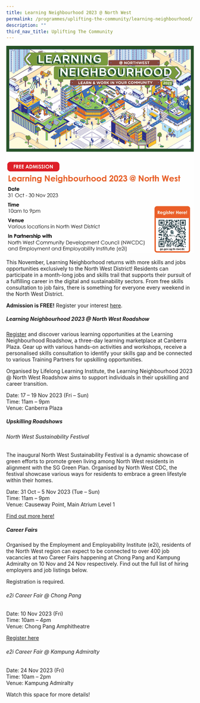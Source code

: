 ```yaml
---
title: Learning Neighbourhood 2023 @ North West
permalink: /programmes/uplifting-the-community/learning-neighbourhood/
description: ""
third_nav_title: Uplifting The Community
---
```

![](/images/ln-web-banner-7-02.jpg)
     
This November, Learning Neighborhood returns with more skills and jobs opportunities exclusively to the North West District! Residents can participate in a month-long jobs and skills trail that supports their pursuit of a fulfilling career in the digital and sustainability sectors. From free skills consultation to job fairs, there is something for everyone every weekend in the North West District.

**Admission is FREE!**  Register your interest [here](https://go.gov.sg/ln-nwcdc).

##### Learning Neighbourhood 2023 @ North West Roadshow

[Register](https://go.gov.sg/ln-nwcdc) and discover various learning opportunities at the Learning Neighbourhood Roadshow, a three-day learning marketplace at Canberra Plaza. Gear up with various hands-on activities and workshops, receive a personalised skills consultation to identify your skills gap and be connected to various Training Partners for upskilling opportunities.

Organised by Lifelong Learning Institute, the Learning Neighbourhood 2023 @ North West Roadshow aims to support individuals in their upskilling and career transition.

Date: 17 – 19 Nov 2023 (Fri – Sun)  
Time: 11am – 9pm  
Venue: Canberra Plaza

##### **Upskilling Roadshows**
###### North West Sustainability Festival
The inaugural North West Sustainability Festival is a dynamic showcase of green efforts to promote green living among North West residents in alignment with the SG Green Plan. Organised by North West CDC, the festival showcase various ways for residents to embrace a green lifestyle within their homes.

Date: 31 Oct – 5 Nov 2023 (Tue – Sun)  
Time: 11am – 9pm  
Venue: Causeway Point, Main Atrium Level 1

[Find out more here!](https://northwest.cdc.gov.sg/programmes/advocating-green-living/north-west-sustainability-festival/)

##### **Career Fairs**
Organised by the Employment and Employability Institute (e2i), residents of the North West region can expect to be connected to over 400 job vacancies at two Career Fairs happening at Chong Pang and Kampung Admiralty on 10 Nov and 24 Nov respectively. Find out the full list of hiring employers and job listings below.

Registration is required.  

###### e2i Career Fair @ Chong Pang
Date: 10 Nov 2023 (Fri)  
Time: 10am – 4pm  
Venue: Chong Pang Amphitheatre

[Register here](https://www.e2i.com.sg/events/e2i-career-fair-chong-pang)

###### e2i Career Fair @ Kampung Admiralty
Date: 24 Nov 2023 (Fri)  
Time: 10am – 2pm  
Venue: Kampung Admiralty

Watch this space for more details!